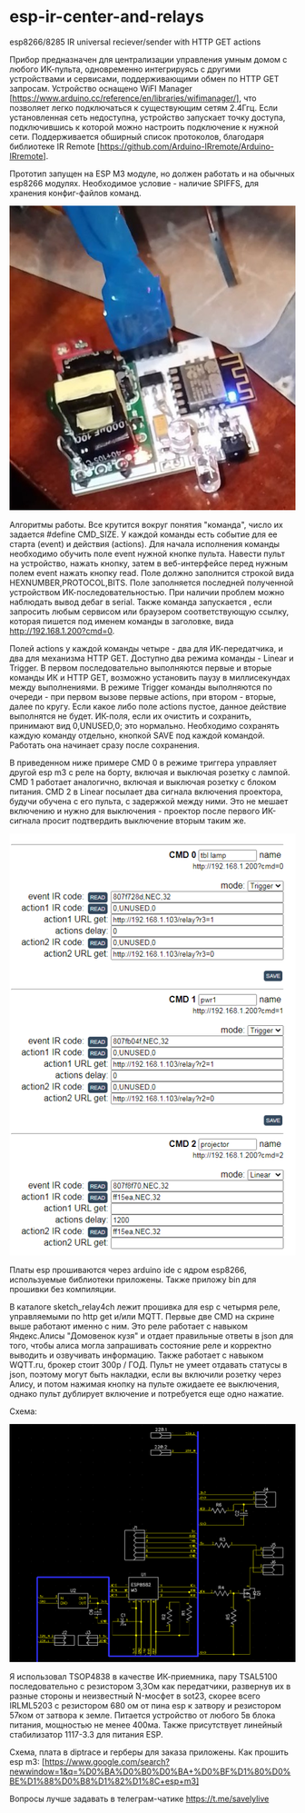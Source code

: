 # esp-ir-center-and-relays
esp8266/8285 IR universal reciever/sender with HTTP GET actions

Прибор предназначен для централизации управления умным домом с любого ИК-пульта, одновременно интегрируясь с другими устройствами и сервисами, поддерживающими обмен по HTTP GET запросам. Устройство оснащено WiFI Manager [https://www.arduino.cc/reference/en/libraries/wifimanager/], что позволяет легко подключаться к существующим сетям 2.4Ггц. Если установленная сеть недоступна, устройство запускает точку доступа, подключившись к которой можно настроить подключение к нужной сети. Поддерживается обширный список протоколов, благодаря библиотеке IR Remote [https://github.com/Arduino-IRremote/Arduino-IRremote].

Прототип запущен на ESP M3 модуле, но должен работать и на обычных esp8266 модулях. Необходимое условие - наличие SPIFFS, для хранения конфиг-файлов команд.

![alt text](https://github.com/whoim2/esp-ir-center-and-relays/raw/main/photo_2022-09-16_18-12-19.jpg)

 Алгоритмы работы. Все крутится вокруг понятия "команда", число их задается #define CMD_SIZE. У каждой команды есть событие для ее старта (event) и действия (actions).
Для начала исполнения команды необходимо обучить поле event нужной кнопке пульта. Навести пульт на устройство, нажать кнопку, затем в веб-интерфейсе перед нужным полем event нажать кнопку read. Поле должно заполнится строкой вида HEXNUMBER,PROTOCOL,BITS. Поле заполняется последней полученной устройством ИК-последовательностью. При наличии проблем можно наблюдать вывод дебаг в serial.
Также команда запускается , если запросить любым сервисом или браузером соответствующую ссылку, которая пишется под именем команды в заголовке, вида http://192.168.1.200?cmd=0.

Полей actions у каждой команды четыре - два для ИК-передатчика, и два для механизма HTTP GET. Доступно два режима команды - Linear и Trigger. В первом последовательно выполняются первые и вторые команды ИК и HTTP GET, возможно установить паузу в миллисекундах между выполнениями. В режиме Trigger команды выполняются по очереди - при первом вызове первые actions, при втором - вторые, далее по кругу.
Если какое либо поле actions пустое, данное действие выполнятся не будет. ИК-поля, если их очистить и сохранить, принимают вид 0,UNUSED,0; это нормально. Необходимо сохранять каждую команду отдельно, кнопкой SAVE под каждой командой. Работать она начинает сразу после сохранения.

В приведенном ниже примере CMD 0 в режиме триггера управляет другой esp m3 с реле на борту, включая и выключая розетку с лампой. CMD 1 работает аналогично, включая и выключая розетку с блоком питания. CMD 2 в Linear посылает два сигнала включения проектора, будучи обучена с его пульта, с задержкой между ними. Это не мешает включению и нужно для выключения - проектор после первого ИК-сигнала просит подтвердить выключение вторым таким же.

![alt text](https://github.com/whoim2/esp-ir-center-and-relays/raw/main/Screenshot_2.png)

Платы esp прошиваются через arduino ide с ядром esp8266, используемые библиотеки приложены. Также приложу bin для прошивки без компиляции.

В каталоге sketch_relay4ch лежит прошивка для esp с четырмя реле, управляемыми по http get и/или MQTT. Первые две CMD на скрине выше работают именно с ним. Это реле работает с навыком Яндекс.Алисы "Домовенок кузя" и отдает правильные ответы в json для того, чтобы алиса могла запрашивать состояние реле и корректно выводить и озвучивать информацию. Также работает с навыком WQTT.ru, брокер стоит 300р / ГОД. 
Пульт не умеет отдавать статусы в json, поэтому могут быть накладки, если вы включили розетку через Алису, и потом нажимая кнопку на пульте ожидаете ее выключения, однако пульт дублирует включение и потребуется еще одно нажатие. 

Схема:

![alt text](https://github.com/whoim2/esp-ir-center-and-relays/raw/main/Screenshot_3.png)

Я использовал TSOP4838 в качестве ИК-приемника, пару TSAL5100 последовательно с резистором 3,3Ом как передатчики, развернув их в разные стороны и неизвестный N-мосфет в sot23, скорее всего IRLML5203 с резистором 680 ом от пина esp к затвору и резистором 57ком от затвора к земле.
Питается устройство от любого 5в блока питания, мощностью не менее 400ма. Также присутствует линейный стабилизатор 1117-3.3 для питания ESP.

Схема, плата в diptrace и герберы для заказа приложены. Как прошить esp m3: [https://www.google.com/search?newwindow=1&q=%D0%BA%D0%B0%D0%BA+%D0%BF%D1%80%D0%BE%D1%88%D0%B8%D1%82%D1%8C+esp+m3]

Вопросы лучше задавать в телеграм-чатике https://t.me/savelylive
